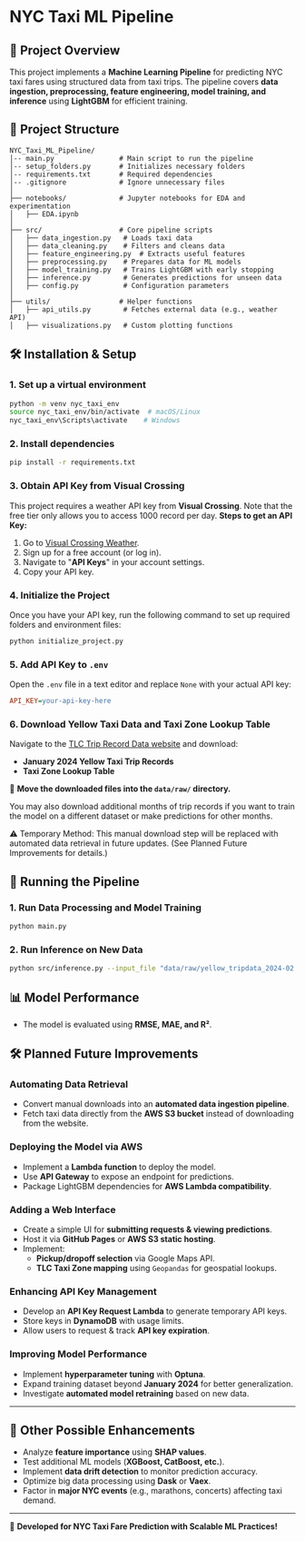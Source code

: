 # NYC Taxi ML Pipeline

## 🚀 Project Overview
This project implements a **Machine Learning Pipeline** for predicting NYC taxi fares using structured data from taxi trips. The pipeline covers **data ingestion, preprocessing, feature engineering, model training, and inference** using **LightGBM** for efficient training.

## 📂 Project Structure
```
NYC_Taxi_ML_Pipeline/
│-- main.py                # Main script to run the pipeline
│-- setup_folders.py       # Initializes necessary folders
│-- requirements.txt       # Required dependencies
│-- .gitignore             # Ignore unnecessary files
│
├── notebooks/             # Jupyter notebooks for EDA and experimentation
│   ├── EDA.ipynb
│
├── src/                   # Core pipeline scripts
│   ├── data_ingestion.py   # Loads taxi data
│   ├── data_cleaning.py    # Filters and cleans data
│   ├── feature_engineering.py  # Extracts useful features
│   ├── preprocessing.py    # Prepares data for ML models
│   ├── model_training.py   # Trains LightGBM with early stopping
│   ├── inference.py        # Generates predictions for unseen data
│   ├── config.py           # Configuration parameters
│
├── utils/                 # Helper functions
│   ├── api_utils.py        # Fetches external data (e.g., weather API)
│   ├── visualizations.py   # Custom plotting functions
```

## 🛠 Installation & Setup
### 1. Set up a virtual environment
```sh
python -m venv nyc_taxi_env
source nyc_taxi_env/bin/activate  # macOS/Linux
nyc_taxi_env\Scripts\activate    # Windows
```

### 2. Install dependencies
```sh
pip install -r requirements.txt
```

### 3. Obtain API Key from Visual Crossing
This project requires a weather API key from **Visual Crossing**. Note that the free tier only allows you to access 1000 record per day.
**Steps to get an API Key:**
1. Go to [Visual Crossing Weather](https://www.visualcrossing.com/).
2. Sign up for a free account (or log in).
3. Navigate to "**API Keys**" in your account settings.
4. Copy your API key.

### 4. Initialize the Project
Once you have your API key, run the following command to set up required folders and environment files:
```sh
python initialize_project.py
```

### 5. Add API Key to `.env`
Open the `.env` file in a text editor and replace `None` with your actual API key:
```ini
API_KEY=your-api-key-here
```

### 6. Download Yellow Taxi Data and Taxi Zone Lookup Table
Navigate to the [TLC Trip Record Data website](https://www.nyc.gov/site/tlc/about/tlc-trip-record-data.page) and download:
- **January 2024 Yellow Taxi Trip Records**
- **Taxi Zone Lookup Table**

🔹 **Move the downloaded files into the `data/raw/` directory.**

You may also download additional months of trip records if you want to train the model on a different dataset or make predictions for other months.

⚠️ Temporary Method: This manual download step will be replaced with automated data retrieval in future updates. (See Planned Future Improvements for details.)

## 🚀 Running the Pipeline
### 1. Run Data Processing and Model Training
```sh
python main.py
```

### 2. Run Inference on New Data
```sh
python src/inference.py --input_file "data/raw/yellow_tripdata_2024-02.parquet" --output_file "data/predictions/predictions_2024-02.csv"
```

## 📊 Model Performance
- The model is evaluated using **RMSE, MAE, and R²**.

## 🛠 Planned Future Improvements
### **Automating Data Retrieval**
- Convert manual downloads into an **automated data ingestion pipeline**.
- Fetch taxi data directly from the **AWS S3 bucket** instead of downloading from the website.

### **Deploying the Model via AWS**
- Implement a **Lambda function** to deploy the model.
- Use **API Gateway** to expose an endpoint for predictions.
- Package LightGBM dependencies for **AWS Lambda compatibility**.

### **Adding a Web Interface**
- Create a simple UI for **submitting requests & viewing predictions**.
- Host it via **GitHub Pages** or **AWS S3 static hosting**.
- Implement:
  - **Pickup/dropoff selection** via Google Maps API.
  - **TLC Taxi Zone mapping** using `Geopandas` for geospatial lookups.

### **Enhancing API Key Management**
- Develop an **API Key Request Lambda** to generate temporary API keys.
- Store keys in **DynamoDB** with usage limits.
- Allow users to request & track **API key expiration**.

### **Improving Model Performance**
- Implement **hyperparameter tuning** with **Optuna**.
- Expand training dataset beyond **January 2024** for better generalization.
- Investigate **automated model retraining** based on new data.

---

## 🔬 Other Possible Enhancements
- Analyze **feature importance** using **SHAP values**.
- Test additional ML models (**XGBoost, CatBoost, etc.**).
- Implement **data drift detection** to monitor prediction accuracy.
- Optimize big data processing using **Dask** or **Vaex**.
- Factor in **major NYC events** (e.g., marathons, concerts) affecting taxi demand.

---
🎯 **Developed for NYC Taxi Fare Prediction with Scalable ML Practices!**

